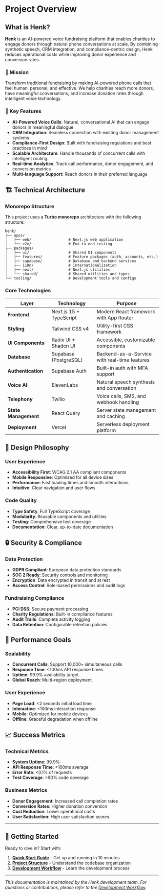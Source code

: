 # Project Overview

## What is Henk?

**Henk** is an AI-powered voice fundraising platform that enables charities to engage donors through natural phone conversations at scale. By combining synthetic speech, CRM integration, and compliance-centric design, Henk reduces operational costs while improving donor experience and conversion rates.

### 🎯 Mission

Transform traditional fundraising by making AI-powered phone calls that feel human, personal, and effective. We help charities reach more donors, have meaningful conversations, and increase donation rates through intelligent voice technology.

### 🚀 Key Features

- **AI-Powered Voice Calls**: Natural, conversational AI that can engage donors in meaningful dialogue
- **CRM Integration**: Seamless connection with existing donor management systems
- **Compliance-First Design**: Built with fundraising regulations and best practices in mind
- **Scalable Architecture**: Handle thousands of concurrent calls with intelligent routing
- **Real-time Analytics**: Track call performance, donor engagement, and conversion metrics
- **Multi-language Support**: Reach donors in their preferred language

## 🏗️ Technical Architecture

### Monorepo Structure

This project uses a **Turbo monorepo** architecture with the following structure:

```
henk/
├── apps/
│   ├── web/                 # Next.js web application
│   └── e2e/                 # End-to-end testing
├── packages/
│   ├── ui/                  # Shared UI components
│   ├── features/            # Feature packages (auth, accounts, etc.)
│   ├── supabase/            # Database and backend services
│   ├── i18n/                # Internationalization
│   ├── next/                # Next.js utilities
│   └── shared/              # Shared utilities and types
└── tooling/                 # Development tools and configs
```

### Core Technologies

| Layer                | Technology              | Purpose                                      |
| -------------------- | ----------------------- | -------------------------------------------- |
| **Frontend**         | Next.js 15 + TypeScript | Modern React framework with App Router       |
| **Styling**          | Tailwind CSS v4         | Utility-first CSS framework                  |
| **UI Components**    | Radix UI + Shadcn UI    | Accessible, customizable components          |
| **Database**         | Supabase (PostgreSQL)   | Backend-as-a-Service with real-time features |
| **Authentication**   | Supabase Auth           | Built-in auth with MFA support               |
| **Voice AI**         | ElevenLabs              | Natural speech synthesis and conversation    |
| **Telephony**        | Twilio                  | Voice calls, SMS, and webhook handling       |
| **State Management** | React Query             | Server state management and caching          |
| **Deployment**       | Vercel                  | Serverless deployment platform               |

## 🎨 Design Philosophy

### User Experience

- **Accessibility First**: WCAG 2.1 AA compliant components
- **Mobile Responsive**: Optimized for all device sizes
- **Performance**: Fast loading times and smooth interactions
- **Intuitive**: Clear navigation and user flows

### Code Quality

- **Type Safety**: Full TypeScript coverage
- **Modularity**: Reusable components and utilities
- **Testing**: Comprehensive test coverage
- **Documentation**: Clear, up-to-date documentation

## 🔒 Security & Compliance

### Data Protection

- **GDPR Compliant**: European data protection standards
- **SOC 2 Ready**: Security controls and monitoring
- **Encryption**: Data encrypted in transit and at rest
- **Access Control**: Role-based permissions and audit logs

### Fundraising Compliance

- **PCI DSS**: Secure payment processing
- **Charity Regulations**: Built-in compliance features
- **Audit Trails**: Complete activity logging
- **Data Retention**: Configurable retention policies

## 🚀 Performance Goals

### Scalability

- **Concurrent Calls**: Support 10,000+ simultaneous calls
- **Response Time**: <100ms API response times
- **Uptime**: 99.9% availability target
- **Global Reach**: Multi-region deployment

### User Experience

- **Page Load**: <2 seconds initial load time
- **Interactive**: <100ms interaction response
- **Mobile**: Optimized for mobile devices
- **Offline**: Graceful degradation when offline

## 📈 Success Metrics

### Technical Metrics

- **System Uptime**: 99.9%
- **API Response Time**: <100ms average
- **Error Rate**: <0.1% of requests
- **Test Coverage**: >90% code coverage

### Business Metrics

- **Donor Engagement**: Increased call completion rates
- **Conversion Rates**: Higher donation conversion
- **Cost Reduction**: Lower operational costs
- **User Satisfaction**: High user satisfaction scores

---

## 🎯 Getting Started

Ready to dive in? Start with:

1. **[Quick Start Guide](./quick-start.md)** - Get up and running in 10 minutes
2. **[Project Structure](./project-structure.md)** - Understand the codebase organization
3. **[Development Workflow](./development-workflow.md)** - Learn the development process

---

_This documentation is maintained by the Henk development team. For questions or contributions, please refer to the [Development Workflow](./development-workflow.md)._
